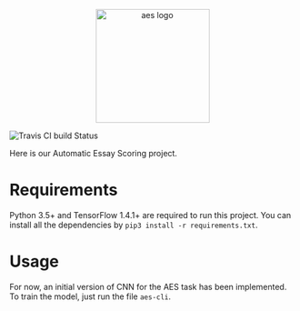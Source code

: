 <p align="center"><img src="http://p2u3jfd2o.bkt.clouddn.com/images/logo.png" width="200" alt="aes logo"></p>

![Travis CI build Status](https://img.shields.io/travis/deltaquincy/aes.svg?style=flat-square)

Here is our Automatic Essay Scoring project.

# Requirements

Python 3.5+ and TensorFlow 1.4.1+ are required to run this project. You can install all the dependencies by `pip3 install -r requirements.txt`.

# Usage

For now, an initial version of CNN for the AES task has been implemented. To train the model, just run the file `aes-cli`.
